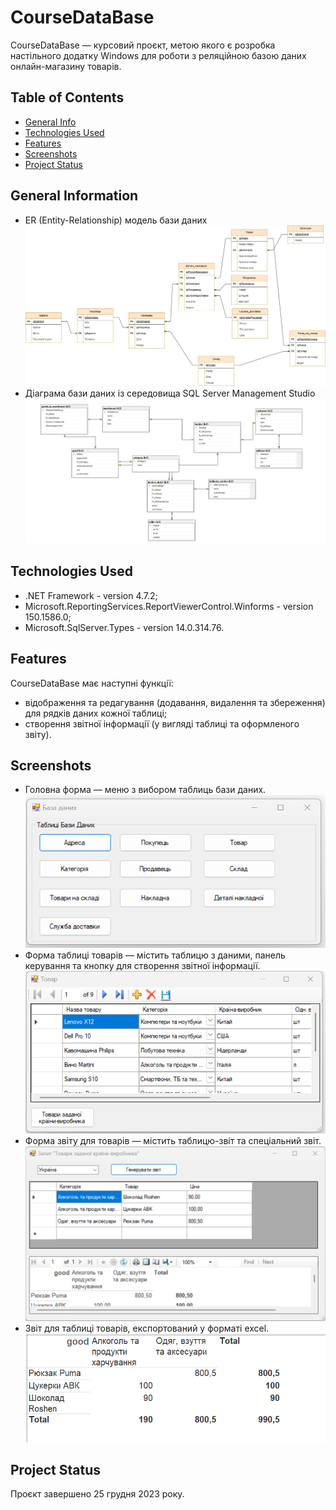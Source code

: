 # CourseDataBase
CourseDataBase — курсовий проєкт, метою якого є розробка настільного додатку Windows для роботи з реляційною базою даних онлайн-магазину товарів.
## Table of Contents
* [General Info](#general-information)
* [Technologies Used](#technologies-used)
* [Features](#features)
* [Screenshots](#screenshots)
* [Project Status](#project-status)
<!-- * [License](#license) -->
## General Information
- ER (Entity-Relationship) модель бази даних
![ER screenshot](./Screenshots/ER_diagr21.jpg)
- Діаграма бази даних із середовища SQL Server Management Studio
![DatabaseDiagram screenshot](./Screenshots/DbDiagram_MSSMS.png)

## Technologies Used
- .NET Framework - version 4.7.2;
- Microsoft.ReportingServices.ReportViewerControl.Winforms - version 150.1586.0;
- Microsoft.SqlServer.Types - version 14.0.314.76.

## Features
CourseDataBase має наступні функції:
- відображення та редагування (додавання, видалення та збереження) для рядків даних кожної таблиці;
- створення звітної інформації (у вигляді таблиці та оформленого звіту).

## Screenshots
<!-- ![Example screenshot](./img/screenshot.png) -->
- Головна форма — меню з вибором таблиць бази даних.
![MainForm screenshot](./Screenshots/main-form.png)
- Форма таблиці товарів — містить таблицю з даними, панель керування та кнопку для створення звітної інформації.
![GoodsForm screenshot](./Screenshots/goods-form.png)
- Форма звіту для товарів — містить таблицю-звіт та спеціальний звіт.
![ReportGoodsForm screenshot](./Screenshots/report-goods-form.png)
- Звіт для таблиці товарів, експортований у форматі excel.
![ReportGFExcel screenshot](./Screenshots/report-gf-excel.png)

## Project Status
Проєкт завершено 25 грудня 2023 року.
